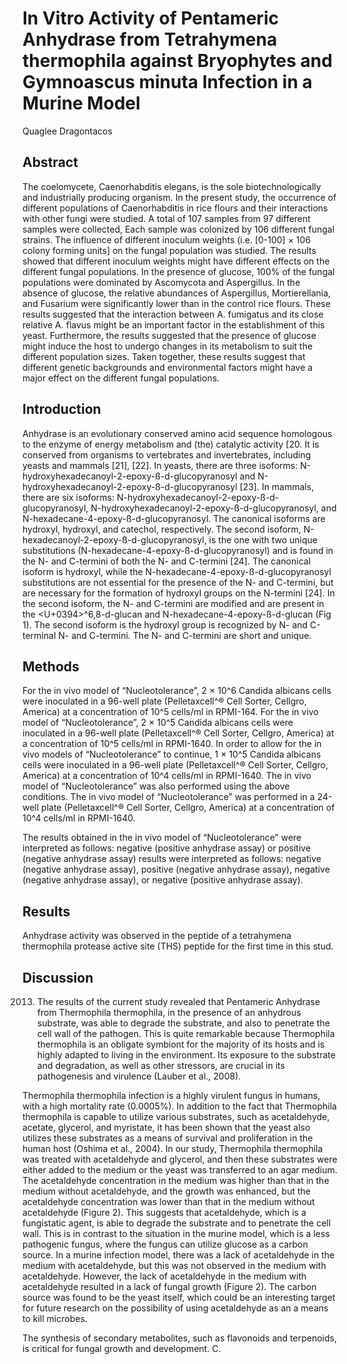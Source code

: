 # In Vitro Activity of Pentameric Anhydrase from Tetrahymena thermophila against Bryophytes and Gymnoascus minuta Infection in a Murine Model
Quaglee Dragontacos


## Abstract
The coelomycete, Caenorhabditis elegans, is the sole biotechnologically and industrially producing organism. In the present study, the occurrence of different populations of Caenorhabditis in rice flours and their interactions with other fungi were studied. A total of 107 samples from 97 different samples were collected, Each sample was colonized by 106 different fungal strains. The influence of different inoculum weights (i.e. [0-100] × 106 colony forming units] on the fungal population was studied. The results showed that different inoculum weights might have different effects on the different fungal populations. In the presence of glucose, 100% of the fungal populations were dominated by Ascomycota and Aspergillus. In the absence of glucose, the relative abundances of Aspergillus, Mortierellania, and Fusarium were significantly lower than in the control rice flours. These results suggested that the interaction between A. fumigatus and its close relative A. flavus might be an important factor in the establishment of this yeast. Furthermore, the results suggested that the presence of glucose might induce the host to undergo changes in its metabolism to suit the different population sizes. Taken together, these results suggest that different genetic backgrounds and environmental factors might have a major effect on the different fungal populations.


## Introduction

Anhydrase is an evolutionary conserved amino acid sequence homologous to the enzyme of energy metabolism and (the) catalytic activity [20. It is conserved from organisms to vertebrates and invertebrates, including yeasts and mammals [21], [22]. In yeasts, there are three isoforms: N-hydroxyhexadecanoyl-2-epoxy-ß-d-glucopyranosyl and N-hydroxyhexadecanoyl-2-epoxy-ß-d-glucopyranosyl [23]. In mammals, there are six isoforms: N-hydroxyhexadecanoyl-2-epoxy-ß-d-glucopyranosyl, N-hydroxyhexadecanoyl-2-epoxy-ß-d-glucopyranosyl, and N-hexadecane-4-epoxy-ß-d-glucopyranosyl. The canonical isoforms are hydroxyl, hydroxyl, and catechol, respectively. The second isoform, N-hexadecanoyl-2-epoxy-ß-d-glucopyranosyl, is the one with two unique substitutions (N-hexadecane-4-epoxy-ß-d-glucopyranosyl) and is found in the N- and C-termini of both the N- and C-termini [24]. The canonical isoform is hydroxyl, while the N-hexadecane-4-epoxy-ß-d-glucopyranosyl substitutions are not essential for the presence of the N- and C-termini, but are necessary for the formation of hydroxyl groups on the N-termini [24]. In the second isoform, the N- and C-termini are modified and are present in the <U+0394>^6,8-d-glucan and N-hexadecane-4-epoxy-ß-d-glucan (Fig 1). The second isoform is the hydroxyl group is recognized by N- and C-terminal N- and C-termini. The N- and C-termini are short and unique.


## Methods
For the in vivo model of “Nucleotolerance”, 2 × 10^6 Candida albicans cells were inoculated in a 96-well plate (Pelletaxcell^® Cell Sorter, Cellgro, America) at a concentration of 10^5 cells/ml in RPMI-164. For the in vivo model of “Nucleotolerance”, 2 × 10^5 Candida albicans cells were inoculated in a 96-well plate (Pelletaxcell^® Cell Sorter, Cellgro, America) at a concentration of 10^5 cells/ml in RPMI-1640. In order to allow for the in vivo models of “Nucleotolerance” to continue, 1 × 10^5 Candida albicans cells were inoculated in a 96-well plate (Pelletaxcell^® Cell Sorter, Cellgro, America) at a concentration of 10^4 cells/ml in RPMI-1640. The in vivo model of “Nucleotolerance” was also performed using the above conditions. The in vivo model of “Nucleotolerance” was performed in a 24-well plate (Pelletaxcell^® Cell Sorter, Cellgro, America) at a concentration of 10^4 cells/ml in RPMI-1640.

The results obtained in the in vivo model of “Nucleotolerance” were interpreted as follows: negative (positive anhydrase assay) or positive (negative anhydrase assay) results were interpreted as follows: negative (negative anhydrase assay), positive (negative anhydrase assay), negative (negative anhydrase assay), or negative (positive anhydrase assay).


## Results
Anhydrase activity was observed in the peptide of a tetrahymena thermophila protease active site (THS) peptide for the first time in this stud.


## Discussion
 2013. The results of the current study revealed that Pentameric Anhydrase from Thermophila thermophila, in the presence of an anhydrous substrate, was able to degrade the substrate, and also to penetrate the cell wall of the pathogen. This is quite remarkable because Thermophila thermophila is an obligate symbiont for the majority of its hosts and is highly adapted to living in the environment. Its exposure to the substrate and degradation, as well as other stressors, are crucial in its pathogenesis and virulence (Lauber et al., 2008).

Thermophila thermophila infection is a highly virulent fungus in humans, with a high mortality rate (0.0005%). In addition to the fact that Thermophila thermophila is capable to utilize various substrates, such as acetaldehyde, acetate, glycerol, and myristate, it has been shown that the yeast also utilizes these substrates as a means of survival and proliferation in the human host (Oshima et al., 2004). In our study, Thermophila thermophila was treated with acetaldehyde and glycerol, and then these substrates were either added to the medium or the yeast was transferred to an agar medium. The acetaldehyde concentration in the medium was higher than that in the medium without acetaldehyde, and the growth was enhanced, but the acetaldehyde concentration was lower than that in the medium without acetaldehyde (Figure 2). This suggests that acetaldehyde, which is a fungistatic agent, is able to degrade the substrate and to penetrate the cell wall. This is in contrast to the situation in the murine model, which is a less pathogenic fungus, where the fungus can utilize glucose as a carbon source. In a murine infection model, there was a lack of acetaldehyde in the medium with acetaldehyde, but this was not observed in the medium with acetaldehyde. However, the lack of acetaldehyde in the medium with acetaldehyde resulted in a lack of fungal growth (Figure 2). The carbon source was found to be the yeast itself, which could be an interesting target for future research on the possibility of using acetaldehyde as an a means to kill microbes.

The synthesis of secondary metabolites, such as flavonoids and terpenoids, is critical for fungal growth and development. C.
